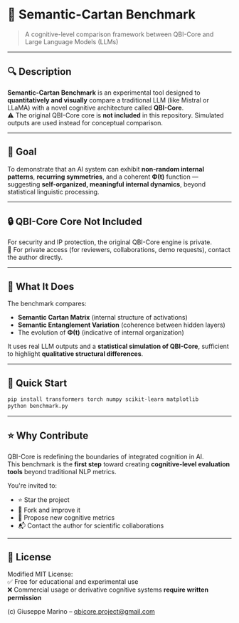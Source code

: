 # 🧠 Semantic-Cartan Benchmark

> A cognitive-level comparison framework between QBI-Core and Large Language Models (LLMs)

---

## 🔍 Description

**Semantic-Cartan Benchmark** is an experimental tool designed to **quantitatively and visually** compare a traditional LLM (like Mistral or LLaMA) with a novel cognitive architecture called **QBI-Core**.  
⚠️ The original QBI-Core core is **not included** in this repository. Simulated outputs are used instead for conceptual comparison.

---

## 🎯 Goal

To demonstrate that an AI system can exhibit **non-random internal patterns**, **recurring symmetries**, and a coherent **Φ(t)** function — suggesting **self-organized, meaningful internal dynamics**, beyond statistical linguistic processing.

---

## 🔒 QBI-Core Core Not Included

For security and IP protection, the original QBI-Core engine is private.  
📩 For private access (for reviewers, collaborations, demo requests), contact the author directly.

---

## 🧠 What It Does

The benchmark compares:

- **Semantic Cartan Matrix** (internal structure of activations)
- **Semantic Entanglement Variation** (coherence between hidden layers)
- The evolution of **Φ(t)** (indicative of internal organization)

It uses real LLM outputs and a **statistical simulation of QBI-Core**, sufficient to highlight **qualitative structural differences**.

---

## 🚀 Quick Start

```bash
pip install transformers torch numpy scikit-learn matplotlib
python benchmark.py
```

---

## ⭐ Why Contribute

QBI-Core is redefining the boundaries of integrated cognition in AI.  
This benchmark is the **first step** toward creating **cognitive-level evaluation tools** beyond traditional NLP metrics.

You're invited to:

- ⭐ Star the project
- 🍴 Fork and improve it
- 🧠 Propose new cognitive metrics
- 📬 Contact the author for scientific collaborations

---

## 📄 License

Modified MIT License:  
✅ Free for educational and experimental use  
❌ Commercial usage or derivative cognitive systems **require written permission**

(c) Giuseppe Marino – qbicore.project@gmail.com
